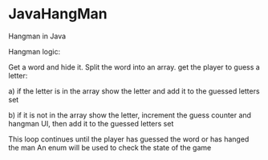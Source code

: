 # JavaHangMan
Hangman in Java

Hangman logic:

Get a word and hide it.
Split the word into an array.
get the player to guess a letter:

a) if the letter is in the array
       show the letter and add it to the guessed letters set

b) if it is not in the array
      show the letter, increment the guess counter and hangman UI, then add it to the guessed letters set

This loop continues until the player has guessed the word or has hanged the man
An enum will be used to check the state of the game

